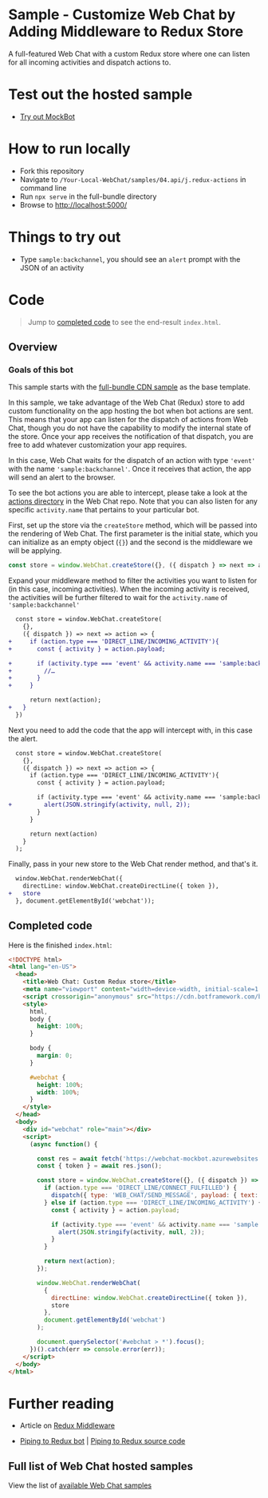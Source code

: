 # Sample - Customize Web Chat by Adding Middleware to Redux Store

A full-featured Web Chat with a custom Redux store where one can listen for all incoming activities and dispatch actions to.

# Test out the hosted sample

-  [Try out MockBot](https://microsoft.github.io/BotFramework-WebChat/04.api/j.redux-actions)

# How to run locally

-  Fork this repository
-  Navigate to `/Your-Local-WebChat/samples/04.api/j.redux-actions` in command line
-  Run `npx serve` in the full-bundle directory
-  Browse to [http://localhost:5000/](http://localhost:5000/)

# Things to try out

-  Type `sample:backchannel`, you should see an `alert` prompt with the JSON of an activity

# Code

> Jump to [completed code](#completed-code) to see the end-result `index.html`.

## Overview

### Goals of this bot

This sample starts with the [full-bundle CDN sample](./../01.getting-started/a.full-bundle/README.md) as the base template.

In this sample, we take advantage of the Web Chat (Redux) store to add custom functionality on the app hosting the bot when bot actions are sent. This means that your app can listen for the dispatch of actions from Web Chat, though you do not have the capability to modify the internal state of the store. Once your app receives the notification of that dispatch, you are free to add whatever customization your app requires.

In this case, Web Chat waits for the dispatch of an action with type `'event'` with the name `'sample:backchannel'`. Once it receives that action, the app will send an alert to the browser.

To see the bot actions you are able to intercept, please take a look at the [actions directory](https://github.com/microsoft/BotFramework-WebChat/tree/master/packages/core/src/actions) in the Web Chat repo. Note that you can also listen for any specific `activity.name` that pertains to your particular bot.

First, set up the store via the `createStore` method, which will be passed into the rendering of Web Chat. The first parameter is the initial state, which you can initialize as an empty object (`{}`) and the second is the middleware we will be applying.

```js
const store = window.WebChat.createStore({}, ({ dispatch } => next => action => next(action)));
```

Expand your middleware method to filter the activities you want to listen for (in this case, incoming activities). When the incoming activity is received, the activities will be further filtered to wait for the `activity.name` of `'sample:backchannel'`

```diff
  const store = window.WebChat.createStore(
    {},
    ({ dispatch }) => next => action => {
+     if (action.type === 'DIRECT_LINE/INCOMING_ACTIVITY'){
+       const { activity } = action.payload;

+       if (activity.type === 'event' && activity.name === 'sample:backchannel') {
+         //…
+       }
+     }

      return next(action);
+   }
  })
```

Next you need to add the code that the app will intercept with, in this case the alert.

```diff
  const store = window.WebChat.createStore(
    {},
    ({ dispatch }) => next => action => {
      if (action.type === 'DIRECT_LINE/INCOMING_ACTIVITY'){
        const { activity } = action.payload;

        if (activity.type === 'event' && activity.name === 'sample:backchannel') {
+         alert(JSON.stringify(activity, null, 2));
        }
      }

      return next(action)
    }
  );
```

Finally, pass in your new store to the Web Chat render method, and that's it.

```diff
  window.WebChat.renderWebChat({
    directLine: window.WebChat.createDirectLine({ token }),
+   store
  }, document.getElementById('webchat'));
```

## Completed code

Here is the finished `index.html`:

```html
<!DOCTYPE html>
<html lang="en-US">
  <head>
    <title>Web Chat: Custom Redux store</title>
    <meta name="viewport" content="width=device-width, initial-scale=1.0" />
    <script crossorigin="anonymous" src="https://cdn.botframework.com/botframework-webchat/latest/webchat.js"></script>
    <style>
      html,
      body {
        height: 100%;
      }

      body {
        margin: 0;
      }

      #webchat {
        height: 100%;
        width: 100%;
      }
    </style>
  </head>
  <body>
    <div id="webchat" role="main"></div>
    <script>
      (async function() {

        const res = await fetch('https://webchat-mockbot.azurewebsites.net/directline/token', { method: 'POST' });
        const { token } = await res.json();

        const store = window.WebChat.createStore({}, ({ dispatch }) => next => action => {
          if (action.type === 'DIRECT_LINE/CONNECT_FULFILLED') {
            dispatch({ type: 'WEB_CHAT/SEND_MESSAGE', payload: { text: 'sample:backchannel' } });
          } else if (action.type === 'DIRECT_LINE/INCOMING_ACTIVITY') {
            const { activity } = action.payload;

            if (activity.type === 'event' && activity.name === 'sample:backchannel') {
              alert(JSON.stringify(activity, null, 2));
            }
          }

          return next(action);
        });

        window.WebChat.renderWebChat(
          {
            directLine: window.WebChat.createDirectLine({ token }),
            store
          },
          document.getElementById('webchat')
        );

        document.querySelector('#webchat > *').focus();
      })().catch(err => console.error(err));
    </script>
  </body>
</html>
```

# Further reading

-  Article on [Redux Middleware](https://medium.com/@jacobp100/you-arent-using-redux-middleware-enough-94ffe991e6)

-  [Piping to Redux bot](https://microsoft.github.io/BotFramework-WebChat/04.api/e.piping-to-redux/) | [Piping to Redux source code](./../04.api/e.piping-to-redux)

## Full list of Web Chat hosted samples

View the list of [available Web Chat samples](https://github.com/microsoft/BotFramework-WebChat/tree/master/samples)
